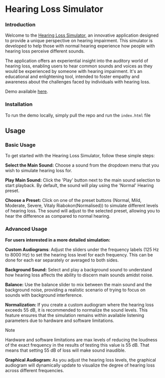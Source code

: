# Hearing Loss Simulator

### Introduction

Welcome to the [Hearing Loss Simulator](https://donymak.github.io/HearingLossSimulator/), an innovative application designed to provide a unique perspective on hearing impairment. This simulator is developed to help those with normal hearing experience how people with hearing loss perceive different sounds.

The application offers an experiential insight into the auditory world of hearing loss, enabling users to hear common sounds and voices as they would be experienced by someone with hearing impairment. 
It's an educational and enlightening tool, intended to foster empathy and awareness about the challenges faced by individuals with hearing loss.

Demo available [here](https://donymak.github.io/HearingLossSimulator/).

### Installation 

To run the demo locally, simply pull the repo and run the `index.html` file

## Usage

### Basic Usage
To get started with the Hearing Loss Simulator, follow these simple steps:

**Select the Main Sound:** Choose a sound from the dropdown menu that you wish to simulate hearing loss for.

**Play Main Sound:** Click the 'Play' button next to the main sound selection to start playback. By default, the sound will play using the 'Normal' Hearing preset.

**Choose a Preset:** Click on one of the preset buttons (Normal, Mild, Moderate, Severe, Vitaly Riabokon(Normalised)) to simulate different levels of hearing loss. The sound will adjust to the selected preset, allowing you to hear the difference as compared to normal hearing.

### Advanced Usage

**For users interested in a more detailed simulation:**

**Custom Audiograms**: Adjust the sliders under the frequency labels (125 Hz to 8000 Hz) to set the hearing loss level for each frequency. This can be done for each ear separately or averaged to both sides.

**Background Sound:** Select and play a background sound to understand how hearing loss affects the ability to discern main sounds amidst noise.

**Balance:** Use the balance slider to mix between the main sound and the background noise, providing a realistic scenario of trying to focus on sounds with background interference.

**Normalization:** If you create a custom audiogram where the hearing loss exceeds 55 dB, it is recommended to normalize the sound levels. This feature ensures that the simulation remains within available listening parameters due to hardware and software limitations.
> [!NOTE]
> Hardware and software limitations are max levels of reducing the loudness of the exact frequency in the results of testing this value is 55 dB. That means that setting 55 dB of loss will make sound inaudible.

**Graphical Audiogram:** As you adjust the hearing loss levels, the graphical audiogram will dynamically update to visualize the degree of hearing loss across different frequencies.



